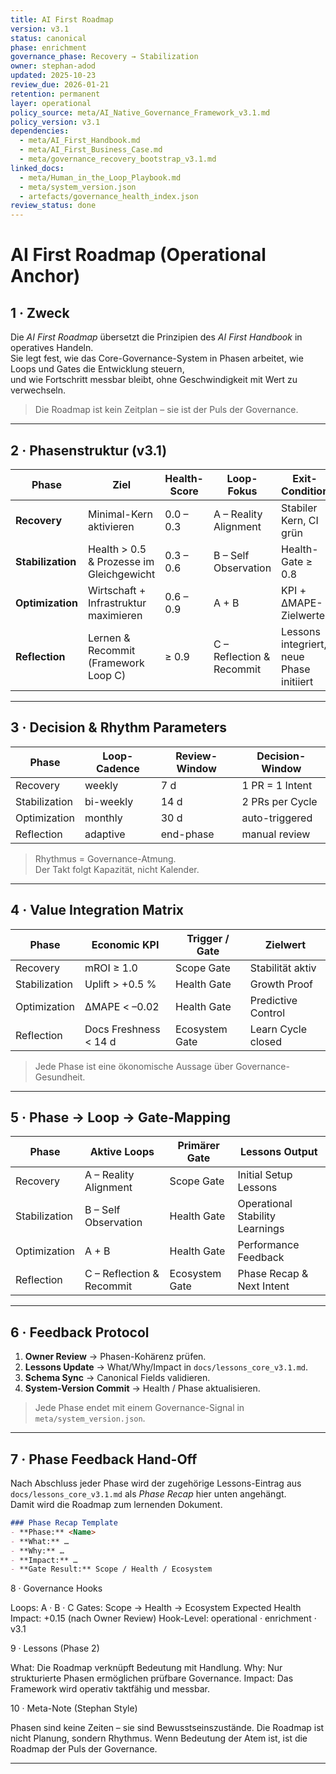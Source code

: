 ```yaml
---
title: AI First Roadmap
version: v3.1
status: canonical
phase: enrichment
governance_phase: Recovery → Stabilization
owner: stephan-adod
updated: 2025-10-23
review_due: 2026-01-21
retention: permanent
layer: operational
policy_source: meta/AI_Native_Governance_Framework_v3.1.md
policy_version: v3.1
dependencies:
  - meta/AI_First_Handbook.md
  - meta/AI_First_Business_Case.md
  - meta/governance_recovery_bootstrap_v3.1.md
linked_docs:
  - meta/Human_in_the_Loop_Playbook.md
  - meta/system_version.json
  - artefacts/governance_health_index.json
review_status: done
---
```


# AI First Roadmap (Operational Anchor)

## 1 · Zweck
Die *AI First Roadmap* übersetzt die Prinzipien des *AI First Handbook* in operatives Handeln.  
Sie legt fest, wie das Core-Governance-System in Phasen arbeitet, wie Loops und Gates die Entwicklung steuern,  
und wie Fortschritt messbar bleibt, ohne Geschwindigkeit mit Wert zu verwechseln.

> Die Roadmap ist kein Zeitplan – sie ist der Puls der Governance.

---

## 2 · Phasenstruktur (v3.1)

| Phase | Ziel | Health-Score | Loop-Fokus | Exit-Condition |
|--------|------|--------------|-------------|----------------|
| **Recovery** | Minimal-Kern aktivieren | 0.0 – 0.3 | A – Reality Alignment | Stabiler Kern, CI grün |
| **Stabilization** | Health > 0.5 & Prozesse im Gleichgewicht | 0.3 – 0.6 | B – Self Observation | Health-Gate ≥ 0.8 |
| **Optimization** | Wirtschaft + Infrastruktur maximieren | 0.6 – 0.9 | A + B | KPI + ΔMAPE-Zielwerte |
| **Reflection** | Lernen & Recommit (Framework Loop C) | ≥ 0.9 | C – Reflection & Recommit | Lessons integriert, neue Phase initiiert |

---

## 3 · Decision & Rhythm Parameters

| Phase | Loop-Cadence | Review-Window | Decision-Window |
|--------|---------------|---------------|----------------|
| Recovery | weekly | 7 d | 1 PR = 1 Intent |
| Stabilization | bi-weekly | 14 d | 2 PRs per Cycle |
| Optimization | monthly | 30 d | auto-triggered |
| Reflection | adaptive | end-phase | manual review |

> Rhythmus = Governance-Atmung.  
> Der Takt folgt Kapazität, nicht Kalender.

---

## 4 · Value Integration Matrix

| Phase | Economic KPI | Trigger / Gate | Zielwert |
|--------|----------------|----------------|-----------|
| Recovery | mROI ≥ 1.0 | Scope Gate | Stabilität aktiv |
| Stabilization | Uplift > +0.5 % | Health Gate | Growth Proof |
| Optimization | ΔMAPE < –0.02 | Health Gate | Predictive Control |
| Reflection | Docs Freshness < 14 d | Ecosystem Gate | Learn Cycle closed |

> Jede Phase ist eine ökonomische Aussage über Governance-Gesundheit.

---

## 5 · Phase → Loop → Gate-Mapping

| Phase | Aktive Loops | Primärer Gate | Lessons Output |
|--------|---------------|----------------|----------------|
| Recovery | A – Reality Alignment | Scope Gate | Initial Setup Lessons |
| Stabilization | B – Self Observation | Health Gate | Operational Stability Learnings |
| Optimization | A + B | Health Gate | Performance Feedback |
| Reflection | C – Reflection & Recommit | Ecosystem Gate | Phase Recap & Next Intent |

---

## 6 · Feedback Protocol

1. **Owner Review** → Phasen-Kohärenz prüfen.  
2. **Lessons Update** → What/Why/Impact in `docs/lessons_core_v3.1.md`.  
3. **Schema Sync** → Canonical Fields validieren.  
4. **System-Version Commit** → Health / Phase aktualisieren.  

> Jede Phase endet mit einem Governance-Signal in `meta/system_version.json`.

---

## 7 · Phase Feedback Hand-Off

Nach Abschluss jeder Phase wird der zugehörige Lessons-Eintrag aus  
`docs/lessons_core_v3.1.md` als *Phase Recap* hier unten angehängt.  
Damit wird die Roadmap zum lernenden Dokument.

```markdown
### Phase Recap Template
- **Phase:** <Name>  
- **What:** …  
- **Why:** …  
- **Impact:** …  
- **Gate Result:** Scope / Health / Ecosystem

```

8 · Governance Hooks

Loops: A · B · C
Gates: Scope → Health → Ecosystem
Expected Health Impact: +0.15 (nach Owner Review)
Hook-Level: operational · enrichment · v3.1

9 · Lessons (Phase 2)

What: Die Roadmap verknüpft Bedeutung mit Handlung.
Why: Nur strukturierte Phasen ermöglichen prüfbare Governance.
Impact: Das Framework wird operativ taktfähig und messbar.

10 · Meta-Note (Stephan Style)

Phasen sind keine Zeiten – sie sind Bewusstseinszustände.
Die Roadmap ist nicht Planung, sondern Rhythmus.
Wenn Bedeutung der Atem ist, ist die Roadmap der Puls der Governance.


---
